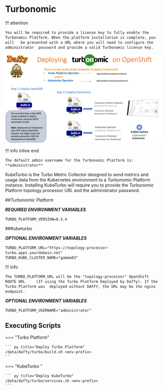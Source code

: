 <script>
  document.title = "Supporting Software - Turbo";
</script>
# Turbonomic

!!! attention

	You will be required to provide a license key to fully enable the 	Turbonomic Platform. When the platform installation is complete, you will 	be presented with a URL where you will need to configure the administrator 	password and provide a valid Turbonomic license key.

![DeployingTurbonomicsOnOpenShift.png](../images/SupportingSoftware/Turbonomics/DeployingTurbonomicsOnOpenShift.png)

!!! info inline end

	The default admin username for the Turbonomic Platform is:  
	**administrator**

KubeTurbo is the Turbo Metric Collector designed to send metrics and usage data from the Kubernetes environment to a Turbonomic Platform instance. Installing KubeTurbo will require you to provide the Turbonomic Platform topology processor URL and the administrator password.

##Turbonomic Platform

**_REQUIRED ENVIRONMENT VARIABLES_**

```
TURBO_PLATFORM_VERSION=8.5.4
```

##Kubeturbo

**_OPTIONAL ENVIRONMENT VARIABLES_**

```
TURBO_PLATFORM_URL="https://topology-processor-turbo.apps.yourdomain.net"
TURBO_KUBE_CLUSTER_NAME="gamma03"
```

!!! info

	The TURBO_PLATFORM_URL will be the "topology-processor" OpenShift ROUTE URL 	(If using the Turbo Platform Deployed by Daffy). If the Turbo Platform was 	deployed without DAFFY, the URL may be the nginx endpoint.

**_OPTIONAL ENVIRONMENT VARIABLES_**


```
TURBO_PLATFORM_USERNAME="administrator"
```


## Executing Scripts

=== "Turbo Platform"

	``` py title="Deploy Turbo Platform"
	/data/daffy/turbo/build.sh <env-prefix>
	```

=== "KubeTurbo "

	``` py title="Deploy KubeTurbo"
	/data/daffy/turbo/services.sh <env-prefix>
	```
